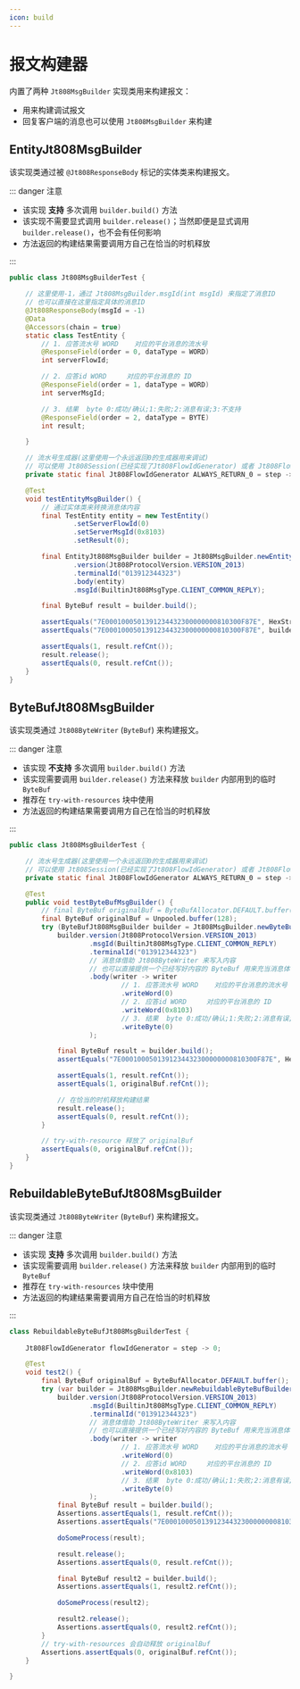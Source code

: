 ```yaml
---
icon: build
---
```


# 报文构建器

内置了两种 `Jt808MsgBuilder` 实现类用来构建报文：

- 用来构建调试报文
- 回复客户端的消息也可以使用 `Jt808MsgBuilder` 来构建

## EntityJt808MsgBuilder

该实现类通过被 `@Jt808ResponseBody` 标记的实体类来构建报文。

::: danger 注意

- 该实现 **支持** 多次调用 `builder.build()` 方法
- 该实现不需要显式调用 `builder.release()`；当然即便是显式调用 `builder.release()`，也不会有任何影响
- 方法返回的构建结果需要调用方自己在恰当的时机释放

:::

```java
public class Jt808MsgBuilderTest {

    // 这里使用-1，通过 Jt808MsgBuilder.msgId(int msgId) 来指定了消息ID
    // 也可以直接在这里指定具体的消息ID
    @Jt808ResponseBody(msgId = -1)
    @Data
    @Accessors(chain = true)
    static class TestEntity {
        // 1. 应答流水号 WORD    对应的平台消息的流水号
        @ResponseField(order = 0, dataType = WORD)
        int serverFlowId;

        // 2. 应答id WORD     对应的平台消息的 ID
        @ResponseField(order = 1, dataType = WORD)
        int serverMsgId;

        // 3. 结果  byte 0:成功/确认;1:失败;2:消息有误;3:不支持
        @ResponseField(order = 2, dataType = BYTE)
        int result;

    }

    // 流水号生成器(这里使用一个永远返回0的生成器用来调试)
    // 可以使用 Jt808Session(已经实现了Jt808FlowIdGenerator) 或者 Jt808FlowIdGenerator.DEFAULT(默认实现类) 来生成自增的流水号
    private static final Jt808FlowIdGenerator ALWAYS_RETURN_0 = step -> 0;

    @Test
    void testEntityMsgBuilder() {
        // 通过实体类来转换消息体内容
        final TestEntity entity = new TestEntity()
                .setServerFlowId(0)
                .setServerMsgId(0x8103)
                .setResult(0);

        final EntityJt808MsgBuilder builder = Jt808MsgBuilder.newEntityBuilder(ALWAYS_RETURN_0)
                .version(Jt808ProtocolVersion.VERSION_2013)
                .terminalId("013912344323")
                .body(entity)
                .msgId(BuiltinJt808MsgType.CLIENT_COMMON_REPLY);

        final ByteBuf result = builder.build();

        assertEquals("7E0001000501391234432300000000810300F87E", HexStringUtils.byteBufToString(result));
        assertEquals("7E0001000501391234432300000000810300F87E", builder.toHexString());

        assertEquals(1, result.refCnt());
        result.release();
        assertEquals(0, result.refCnt());
    }
}
```

## ByteBufJt808MsgBuilder

该实现类通过 `Jt808ByteWriter` (`ByteBuf`) 来构建报文。

::: danger 注意

- 该实现 **不支持** 多次调用 `builder.build()` 方法
- 该实现需要调用 `builder.release()` 方法来释放 `builder` 内部用到的临时 `ByteBuf`
- 推荐在 `try-with-resources` 块中使用
- 方法返回的构建结果需要调用方自己在恰当的时机释放

:::

```java
public class Jt808MsgBuilderTest {

    // 流水号生成器(这里使用一个永远返回0的生成器用来调试)
    // 可以使用 Jt808Session(已经实现了Jt808FlowIdGenerator) 或者 Jt808FlowIdGenerator.DEFAULT(默认实现类) 来生成自增的流水号
    private static final Jt808FlowIdGenerator ALWAYS_RETURN_0 = step -> 0;

    @Test
    public void testByteBufMsgBuilder() {
        // final ByteBuf originalBuf = ByteBufAllocator.DEFAULT.buffer(128);
        final ByteBuf originalBuf = Unpooled.buffer(128);
        try (ByteBufJt808MsgBuilder builder = Jt808MsgBuilder.newByteBufBuilder(ALWAYS_RETURN_0, originalBuf)) {
            builder.version(Jt808ProtocolVersion.VERSION_2013)
                    .msgId(BuiltinJt808MsgType.CLIENT_COMMON_REPLY)
                    .terminalId("013912344323")
                    // 消息体借助 Jt808ByteWriter 来写入内容
                    // 也可以直接提供一个已经写好内容的 ByteBuf 用来充当消息体
                    .body(writer -> writer
                            // 1. 应答流水号 WORD    对应的平台消息的流水号
                            .writeWord(0)
                            // 2. 应答id WORD     对应的平台消息的 ID
                            .writeWord(0x8103)
                            // 3. 结果  byte 0:成功/确认;1:失败;2:消息有误;3:不支持
                            .writeByte(0)
                    );

            final ByteBuf result = builder.build();
            assertEquals("7E0001000501391234432300000000810300F87E", HexStringUtils.byteBufToString(result));

            assertEquals(1, result.refCnt());
            assertEquals(1, originalBuf.refCnt());

            // 在恰当的时机释放构建结果
            result.release();
            assertEquals(0, result.refCnt());
        }

        // try-with-resource 释放了 originalBuf
        assertEquals(0, originalBuf.refCnt());
    }
}
```

## RebuildableByteBufJt808MsgBuilder <Badge text="v2.1.4" type="tip" vertical="middle"/>

该实现类通过 `Jt808ByteWriter` (`ByteBuf`) 来构建报文。

::: danger 注意

- 该实现 **支持** 多次调用 `builder.build()` 方法
- 该实现需要调用 `builder.release()` 方法来释放 `builder` 内部用到的临时 `ByteBuf`
- 推荐在 `try-with-resources` 块中使用
- 方法返回的构建结果需要调用方自己在恰当的时机释放

:::

```java
class RebuildableByteBufJt808MsgBuilderTest {
    
    Jt808FlowIdGenerator flowIdGenerator = step -> 0;

    @Test
    void test2() {
        final ByteBuf originalBuf = ByteBufAllocator.DEFAULT.buffer();
        try (var builder = Jt808MsgBuilder.newRebuildableByteBufBuilder(flowIdGenerator, originalBuf)) {
            builder.version(Jt808ProtocolVersion.VERSION_2013)
                    .msgId(BuiltinJt808MsgType.CLIENT_COMMON_REPLY)
                    .terminalId("013912344323")
                    // 消息体借助 Jt808ByteWriter 来写入内容
                    // 也可以直接提供一个已经写好内容的 ByteBuf 用来充当消息体
                    .body(writer -> writer
                            // 1. 应答流水号 WORD    对应的平台消息的流水号
                            .writeWord(0)
                            // 2. 应答id WORD     对应的平台消息的 ID
                            .writeWord(0x8103)
                            // 3. 结果  byte 0:成功/确认;1:失败;2:消息有误;3:不支持
                            .writeByte(0)
                    );
            final ByteBuf result = builder.build();
            Assertions.assertEquals(1, result.refCnt());
            Assertions.assertEquals("7E0001000501391234432300000000810300F87E", FormatUtils.toHexString(result));

            doSomeProcess(result);

            result.release();
            Assertions.assertEquals(0, result.refCnt());

            final ByteBuf result2 = builder.build();
            Assertions.assertEquals(1, result2.refCnt());

            doSomeProcess(result2);

            result2.release();
            Assertions.assertEquals(0, result2.refCnt());
        }
        // try-with-resources 会自动释放 originalBuf
        Assertions.assertEquals(0, originalBuf.refCnt());
    }

}
```
